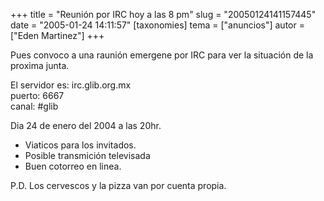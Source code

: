 +++
title = "Reunión por IRC hoy a las 8 pm"
slug = "20050124141157445"
date = "2005-01-24 14:11:57"
[taxonomies]
tema = ["anuncios"]
autor = ["Eden Martinez"]
+++

Pues convoco a una raunión emergene por IRC para ver la situación de la
proxima junta.

  
El servidor es: irc.glib.org.mx  
puerto: 6667  
canal: #glib

<!-- more -->
Dia 24 de enero del 2004 a las 20hr.

-   Viaticos para los invitados.
-   Posible transmición televisada
-   Buen cotorreo en linea.

P.D. Los cervescos y la pizza van por cuenta propia.

